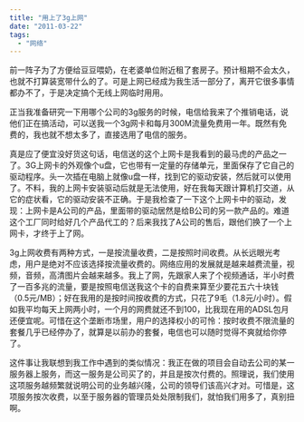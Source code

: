 ```yaml
---
title: "用上了3g上网"
date: "2011-03-22"
tags: 
  - "网络"
---
```


前一阵子为了方便给豆豆喂奶，在老婆单位附近租了套房子。预计租期不会太久，也就不打算装宽带什么的了。可是上网已经成为我生活一部分了，离开它很多事情都办不了，于是决定搞个无线上网临时用用。

正当我准备研究一下用哪个公司的3g服务的时候，电信给我来了个推销电话，说他们正在搞活动，可以送我一个3g网卡和每月300M流量免费用一年。既然有免费的，我也就不想太多了，直接选用了电信的服务。

真是应了便宜没好货这句话，电信送的这个上网卡是我看到的最马虎的产品之一了。3G上网卡的外观像个u盘，它也带有一定量的存储单元，里面保存了它自己的驱动程序。头一次插在电脑上就像u盘一样，找到它的驱动安装，然后就可以使用了。不料，我的上网卡安装驱动后就是无法使用，好在我每天跟计算机打交道，从它的症状看，它的驱动安装不正确。于是我检查了一下这个上网卡中的驱动，发现：上网卡是A公司的产品，里面带的驱动居然是给B公司的另一款产品的。难道这个工厂同时给好几个产品代工的？后来我找了A公司的售后，跟他们换了一个上网卡，才终于上了网。

3g上网收费有两种方式，一是按流量收费，二是按照时间收费。从长远眼光考虑，用户是绝对不应该选择按流量收费的。网络应用的发展就是越来越费流量，视频，音频，高清图片会越来越多。我上了网，先跟家人来了个视频通话，半小时费了一百多兆的流量，要是按照电信送我这个卡的自费来算至少要花五六十块钱（0.5元/MB）；好在我用的是按时间按收费的方式，只花了9毛（1.8元/小时）。假如我平均每天上网两小时，一个月的网费就还不到100，比我现在用的ADSL包月还便宜呢。可惜在这个垄断市场里，用户的选择权小的可怜：按时收费不限流量的套餐几乎已经停办了，就算是以前办的套餐，电信也可以随时觉得不爽就给你停了。

这件事让我联想到我工作中遇到的类似情况：我正在做的项目会自动去公司的某一服务器上服务，而这一服务是公司买了的，并且是按次付费的。照理说，我们使用这项服务越频繁就说明公司的业务越兴隆，公司的领导们该高兴才对。可惜是，这项服务按次收费，以至于服务器的管理员处处限制我们，就怕我们用多了，真别扭啊。
